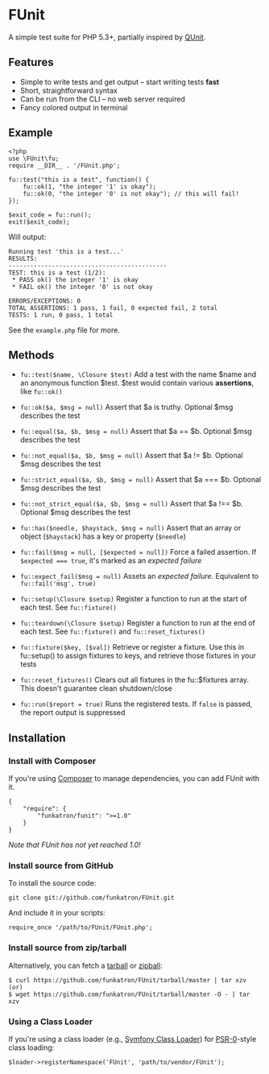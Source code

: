 # FUnit

A simple test suite for PHP 5.3+, partially inspired by [QUnit](http://docs.jquery.com/QUnit).

## Features

* Simple to write tests and get output – start writing tests **fast**
* Short, straightforward syntax
* Can be run from the CLI – no web server required
* Fancy colored output in terminal

## Example

	<?php
	use \FUnit\fu;
	require __DIR__ . '/FUnit.php';

	fu::test("this is a test", function() {
		fu::ok(1, "the integer '1' is okay");
		fu::ok(0, "the integer '0' is not okay"); // this will fail!
	});

	$exit_code = fu::run();
	exit($exit_code);

Will output:

	Running test 'this is a test...'
	RESULTS:
	--------------------------------------------
	TEST: this is a test (1/2):
	 * PASS ok() the integer '1' is okay
	 * FAIL ok() the integer '0' is not okay

	ERRORS/EXCEPTIONS: 0
	TOTAL ASSERTIONS: 1 pass, 1 fail, 0 expected fail, 2 total
	TESTS: 1 run, 0 pass, 1 total

See the `example.php` file for more.


## Methods

* `fu::test($name, \Closure $test)`
  Add a test with the name $name and an anonymous function $test. $test would contain various **assertions**, like `fu::ok()`

* `fu::ok($a, $msg = null)`
  Assert that $a is truthy. Optional $msg describes the test

* `fu::equal($a, $b, $msg = null)`
  Assert that $a == $b. Optional $msg describes the test

* `fu::not_equal($a, $b, $msg = null)`
  Assert that $a != $b. Optional $msg describes the test

* `fu::strict_equal($a, $b, $msg = null)`
  Assert that $a === $b. Optional $msg describes the test

* `fu::not_strict_equal($a, $b, $msg = null)`
  Assert that $a !== $b. Optional $msg describes the test

* `fu::has($needle, $haystack, $msg = null)`
  Assert that an array or object (`$haystack`) has a key or property (`$needle`)

* `fu::fail($msg = null, [$expected = null])`
  Force a failed assertion. If `$expected === true`, it's marked as an *expected failure*

* `fu::expect_fail($msg = null)`
  Assets an *expected failure.* Equivalent to `fu::fail('msg', true)`

* `fu::setup(\Closure $setup)`
  Register a function to run at the start of each test. See `fu::fixture()`

* `fu::teardown(\Closure $setup)`
  Register a function to run at the end of each test. See `fu::fixture()` and `fu::reset_fixtures()`

* `fu::fixture($key, [$val])`
  Retrieve or register a fixture. Use this in fu::setup() to assign fixtures to keys, and retrieve those fixtures in your tests

* `fu::reset_fixtures()`
  Clears out all fixtures in the fu::$fixtures array. This doesn't guarantee clean shutdown/close

* `fu::run($report = true)`
  Runs the registered tests. If `false` is passed, the report output is suppressed


## Installation
### Install with Composer
If you're using [Composer](https://github.com/composer/composer) to manage dependencies, you can add FUnit with it.

	{
		"require": {
			"funkatron/funit": ">=1.0"
		}
	}

*Note that FUnit has not yet reached 1.0!*

### Install source from GitHub
To install the source code:

	git clone git://github.com/funkatron/FUnit.git

And include it in your scripts:

	require_once '/path/to/FUnit/FUnit.php';

### Install source from zip/tarball
Alternatively, you can fetch a [tarball](https://github.com/funkatron/FUnit/tarball/master) or [zipball](https://github.com/funkatron/FUnit/zipball/master):

    $ curl https://github.com/funkatron/FUnit/tarball/master | tar xzv
    (or)
    $ wget https://github.com/funkatron/FUnit/tarball/master -O - | tar xzv

### Using a Class Loader
If you're using a class loader (e.g., [Symfony Class Loader](https://github.com/symfony/ClassLoader)) for [PSR-0](https://github.com/php-fig/fig-standards/blob/master/accepted/PSR-0.md)-style class loading:

	$loader->registerNamespace('FUnit', 'path/to/vendor/FUnit');
